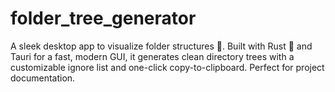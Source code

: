 # folder_tree_generator
A sleek desktop app to visualize folder structures 🌳. Built with Rust 🦀 and Tauri for a fast, modern GUI, it generates clean directory trees with a customizable ignore list and one-click copy-to-clipboard. Perfect for project documentation.
